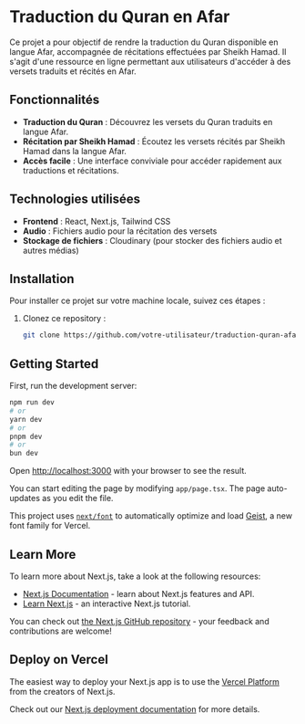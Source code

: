 # Traduction du Quran en Afar

Ce projet a pour objectif de rendre la traduction du Quran disponible en langue Afar, accompagnée de récitations effectuées par Sheikh Hamad. Il s'agit d'une ressource en ligne permettant aux utilisateurs d'accéder à des versets traduits et récités en Afar.

## Fonctionnalités

- **Traduction du Quran** : Découvrez les versets du Quran traduits en langue Afar.
- **Récitation par Sheikh Hamad** : Écoutez les versets récités par Sheikh Hamad dans la langue Afar.
- **Accès facile** : Une interface conviviale pour accéder rapidement aux traductions et récitations.

## Technologies utilisées

- **Frontend** : React, Next.js, Tailwind CSS
- **Audio** : Fichiers audio pour la récitation des versets
- **Stockage de fichiers** : Cloudinary (pour stocker des fichiers audio et autres médias)

## Installation

Pour installer ce projet sur votre machine locale, suivez ces étapes :

1. Clonez ce repository :

   ```bash
   git clone https://github.com/votre-utilisateur/traduction-quran-afar.git


## Getting Started

First, run the development server:

```bash
npm run dev
# or
yarn dev
# or
pnpm dev
# or
bun dev
```

Open [http://localhost:3000](http://localhost:3000) with your browser to see the result.

You can start editing the page by modifying `app/page.tsx`. The page auto-updates as you edit the file.

This project uses [`next/font`](https://nextjs.org/docs/app/building-your-application/optimizing/fonts) to automatically optimize and load [Geist](https://vercel.com/font), a new font family for Vercel.

## Learn More

To learn more about Next.js, take a look at the following resources:

- [Next.js Documentation](https://nextjs.org/docs) - learn about Next.js features and API.
- [Learn Next.js](https://nextjs.org/learn) - an interactive Next.js tutorial.

You can check out [the Next.js GitHub repository](https://github.com/vercel/next.js) - your feedback and contributions are welcome!

## Deploy on Vercel

The easiest way to deploy your Next.js app is to use the [Vercel Platform](https://vercel.com/new?utm_medium=default-template&filter=next.js&utm_source=create-next-app&utm_campaign=create-next-app-readme) from the creators of Next.js.

Check out our [Next.js deployment documentation](https://nextjs.org/docs/app/building-your-application/deploying) for more details.
